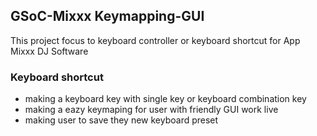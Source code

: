 ## GSoC-Mixxx Keymapping-GUI
This project focus to keyboard controller or keyboard shortcut for App Mixxx DJ Software

### Keyboard shortcut
* making a keyboard key with single key or keyboard combination key
* making a eazy keymaping for user with friendly GUI work live
* making user to save they new keyboard preset
